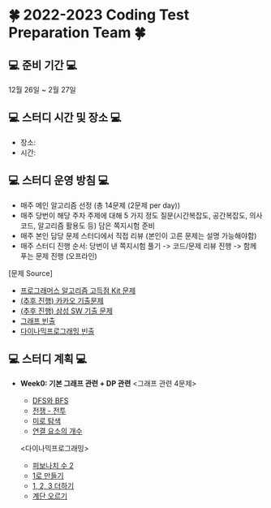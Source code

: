 # 🍀 2022-2023 Coding Test Preparation Team 🍀

## 💻 준비 기간 💻
12월 26일 ~ 2월 27일

## 💻 스터디 시간 및 장소 💻
- 장소: 
- 시간:

## 💻 스터디 운영 방침 💻
- 매주 메인 알고리즘 선정 (총 14문제 (2문제 per day))
- 매주 당번이 해당 주차 주제에 대해 5 가지 정도 질문(시간복잡도, 공간복잡도, 의사코드, 알고리즘 활용도 등) 담은 쪽지시험 준비
- 매주 본인 담당 문제 스터디에서 직접 리뷰 (본인이 고른 문제는 설명 가능해야함)
- 매주 스터디 진행 순서: 당번이 낸 쪽지시험 풀기 -> 코드/문제 리뷰 진행 -> 함께 푸는 문제 진행 (오프라인)

[문제 Source]
- [프로그래머스 알고리즘 고득점 Kit 문제](https://school.programmers.co.kr/learn/challenges?tab=algorithm_practice_kit)
- [(추후 진행) 카카오 기출문제](https://school.programmers.co.kr/learn/challenges?order=acceptance_asc&page=1&partIds=31236%2C25448%2C22586%2C20069%2C17214)
- [(추후 진행) 삼성 SW 기출 문제](https://www.acmicpc.net/workbook/view/1152)
- [그래프 빈출](https://it-college-diary.tistory.com/entry/BFS-DFS-%EA%B0%9C%EB%85%90-%EC%B6%94%EC%B2%9C%EB%AC%B8%EC%A0%9C)
- [다이나믹프로그래밍 빈출](https://won-percent.tistory.com/3)

## 💻 스터디 계획 💻
    
- **Week0: 기본 그래프 관련 + DP 관련**
    <그래프 관련 4문제>
    - [DFS와 BFS](https://www.acmicpc.net/problem/1260)
    - [전쟁 - 전투](https://www.acmicpc.net/problem/1303)
    - [미로 탐색](https://www.acmicpc.net/problem/1303)
    - [연결 요소의 개수](https://www.acmicpc.net/problem/11724)
    
    <다이나믹프로그래밍>
    - [피보나치 수 2](https://www.acmicpc.net/problem/2748)
    - [1로 만들기](https://www.acmicpc.net/problem/1463)
    - [1, 2, 3 더하기](https://www.acmicpc.net/problem/9095)
    - [계단 오르기](https://www.acmicpc.net/problem/2579)
  
